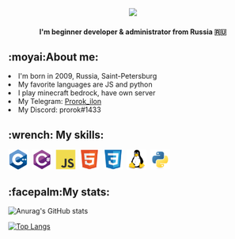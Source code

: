 <div id="header" align="center">
  <img style = "float: center" src="https://avatars.githubusercontent.com/u/59438110?s=400&u=0dd8c4316b126b52abfcf1dc0162669adc69fa75&v=4" width = "20%"/>
</div>
<div align="center">
  <h4>I'm beginner developer & administrator from Russia 🇷🇺</h4>
</div>

<div align="left">
  <h2>:moyai:About me:</h2>
  <li>I'm born in 2009, Russia, Saint-Petersburg</li>
  <li>My favorite languages are JS and python</li>
  <li>I play minecraft bedrock, have own server</li>
  <li>My Telegram: <a href="https://t.me/Prorok_ilon">Prorok_ilon</a></li>
  <li>My Discord: prorok#1433</li>
  
</div>

<div align="left">
  <h2>:wrench: My skills:</h2>
  <img src="https://raw.githubusercontent.com/devicons/devicon/1119b9f84c0290e0f0b38982099a2bd027a48bf1/icons/cplusplus/cplusplus-original.svg" title="C++" alt="C#" width="40" height="40"/>&nbsp;
  <img src="https://raw.githubusercontent.com/devicons/devicon/1119b9f84c0290e0f0b38982099a2bd027a48bf1/icons/csharp/csharp-original.svg" title="C#" alt="C#" width="40" height="40"/>&nbsp;
  <img src="https://raw.githubusercontent.com/devicons/devicon/1119b9f84c0290e0f0b38982099a2bd027a48bf1/icons/javascript/javascript-original.svg" title="JS" alt="JavaScript" width="40" height="40"/>&nbsp;
  <img src="https://raw.githubusercontent.com/devicons/devicon/1119b9f84c0290e0f0b38982099a2bd027a48bf1/icons/html5/html5-original.svg" title="HTML" alt="HTML" width="40" height="40"/>&nbsp;
  <img src="https://raw.githubusercontent.com/devicons/devicon/1119b9f84c0290e0f0b38982099a2bd027a48bf1/icons/css3/css3-original.svg" title="Css" alt="Css" width="40" height="40"/>&nbsp;
  <img src="https://raw.githubusercontent.com/devicons/devicon/1119b9f84c0290e0f0b38982099a2bd027a48bf1/icons/linux/linux-original.svg" title="Linux" alt="Linux" width="40" height="40"/>&nbsp;
  <img src="https://raw.githubusercontent.com/devicons/devicon/1119b9f84c0290e0f0b38982099a2bd027a48bf1/icons/python/python-original.svg" title="Python" alt="PY" width="40" height="40"/>&nbsp;
</div>

<div align="left">
  <h2>:facepalm:My stats:</h2>
</div>

![Anurag's GitHub stats](https://github-readme-stats.vercel.app/api?username=mikhaillav&show_icons=true&theme=)

[![Top Langs](https://github-readme-stats.vercel.app/api/top-langs/?username=mikhaillav&langs_count=5)](https://github.com/mikhaillav)







